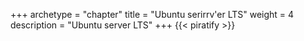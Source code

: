 +++
archetype = "chapter"
title = "Ubuntu serirrv'er LTS"
weight = 4
description = "Ubuntu server LTS"
+++
{{< piratify >}}

